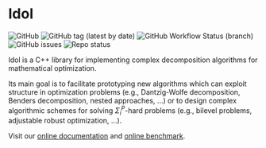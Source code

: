 # Idol

![GitHub](https://img.shields.io/github/license/hlefebvr/idol)
![GitHub tag (latest by date)](https://img.shields.io/github/v/tag/hlefebvr/idol?label=version)
![GitHub Workflow Status (branch)](https://img.shields.io/github/actions/workflow/status/hlefebvr/idol/cmake.yml?branch=main)
![GitHub issues](https://img.shields.io/github/issues-raw/hlefebvr/idol)
![Repo status](https://www.repostatus.org/badges/latest/wip.svg)

Idol is a C++ library for implementing complex decomposition algorithms for
mathematical optimization.

Its main goal is to facilitate prototyping new algorithms which
can exploit structure in optimization problems (e.g., Dantzig-Wolfe decomposition, Benders decomposition,
nested approaches, ...) or to design complex algorithmic schemes for solving $\Sigma_i^P$-hard problems
(e.g., bilevel problems, adjustable robust optimization, ...).

Visit our [online documentation](https://hlefebvr.github.io/idol/) and [online benchmark](https://hlefebvr.github.io/idol_benchmark/GAP.render.html).


